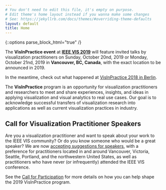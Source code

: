 ```yaml
---
# You don't need to edit this file, it's empty on purpose.
# Edit theme's home layout instead if you wanna make some changes
# See: https://jekyllrb.com/docs/themes/#overriding-theme-defaults
layout: default
title: Home
---
```

{::options parse_block_html="true" /}

The **VisInPractice event** at **[IEEE VIS 2019](http://ieeevis.org)** will feature invited talks by visualization practitioners on Sunday, October 20nd, 2019 or Monday, October 21nd, 2019 in **Vancouver, BC, Canada**, with the exact location to be announced in 2019. 

In the meantime, check out what happened at [VisInPractice 2018 in Berlin](assets/vip2018/index.html).

The **VisInPractice** program is an opportunity for visualization practitioners and researchers to meet and share experiences, insights, and ideas in applying visualization and visual analytics to real use cases. Our goal is to acknowledge successful transfers of visualization research into applications as well as current visualization practices in industry.

## Call for Visualization Practitioner Speakers

Are you a visualization practitioner and want to speak about your work to the IEEE VIS community? Or do you know someone who would be a great speaker? We are now [accepting suggestions for speakers](https://docs.google.com/spreadsheets/d/1BtJfOuLBpmDHltv_Us7ShkrVETyITjxyTpm-_-k6AqQ/edit?usp=sharing), with a preference for practitioners located in and around Vancouver, Victoria, Seattle, Portland, and the northwestern United States, as well as practitioners who have never (or infrequently) attended the IEEE VIS conference. 

See the [Call for Participation](cfp.html) for more details on how you can help shape the 2019 VisInPractice program. 